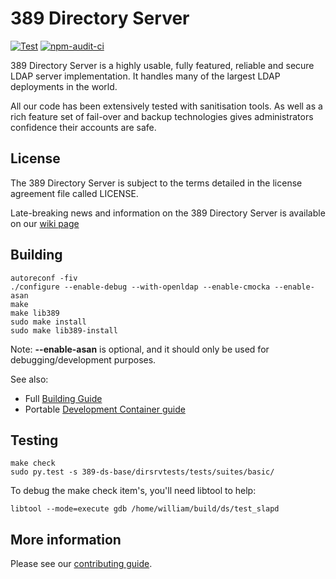389 Directory Server
====================

[![Test](https://github.com/389ds/389-ds-base/actions/workflows/pytest.yml/badge.svg)](https://github.com/389ds/389-ds-base/actions/workflows/pytest.yml)
[![npm-audit-ci](https://github.com/389ds/389-ds-base/actions/workflows/npm.yml/badge.svg)](https://github.com/389ds/389-ds-base/actions/workflows/npm.yml)

389 Directory Server is a highly usable, fully featured, reliable
and secure LDAP server implementation. It handles many of the
largest LDAP deployments in the world.

All our code has been extensively tested with sanitisation tools.
As well as a rich feature set of fail-over and backup technologies
gives administrators confidence their accounts are safe.

License
-------

The 389 Directory Server is subject to the terms detailed in the
license agreement file called LICENSE.

Late-breaking news and information on the 389 Directory Server is
available on our [wiki page](https://www.port389.org/)

Building
--------

    autoreconf -fiv
    ./configure --enable-debug --with-openldap --enable-cmocka --enable-asan
    make
    make lib389
    sudo make install
    sudo make lib389-install

Note: **--enable-asan** is optional, and it should only be used for debugging/development purposes.

See also:
- Full [Building Guide](https://www.port389.org/docs/389ds/development/building.html)
- Portable [Development Container guide](https://github.com/389ds/389-ds-base/blob/main/.devcontainer/DEV_CONTAINER.md)

Testing
-------

    make check
    sudo py.test -s 389-ds-base/dirsrvtests/tests/suites/basic/

To debug the make check item's, you'll need libtool to help:

    libtool --mode=execute gdb /home/william/build/ds/test_slapd

More information
----------------

Please see our [contributing guide](https://www.port389.org/docs/389ds/contributing.html).

